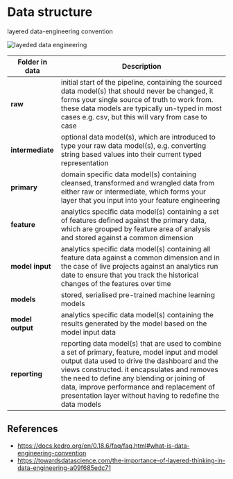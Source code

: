# Data structure

layered data-engineering convention

![layeded data engineering](https://docs.kedro.org/en/0.18.6/_images/data_engineering_convention.png)

| ****Folder in data**** | ****Description**** |
| ---------------------- | --- |
| ****raw****            | initial start of the pipeline, containing the sourced data model(s) that should never be changed, it forms your single source of truth to work from. these data models are typically un-typed in most cases e.g. csv, but this will vary from case to case |
| ****intermediate****   | optional data model(s), which are introduced to type your raw data model(s), e.g. converting string based values into their current typed representation |
| ****primary****        | domain specific data model(s) containing cleansed, transformed and wrangled data from either raw or intermediate, which forms your layer that you input into your feature engineering |
| ****feature****        | analytics specific data model(s) containing a set of features defined against the primary data, which are grouped by feature area of analysis and stored against a common dimension |
| ****model input****    | analytics specific data model(s) containing all feature data against a common dimension and in the case of live projects against an analytics run date to ensure that you track the historical changes of the features over time |
| ****models****         | stored, serialised pre-trained machine learning models |
| ****model output****   | analytics specific data model(s) containing the results generated by the model based on the model input data |
| ****reporting****      | reporting data model(s) that are used to combine a set of primary, feature, model input and model output data used to drive the dashboard and the views constructed. it encapsulates and removes the need to define any blending or joining of data, improve performance and replacement of presentation layer without having to redefine the data models |

## References

- <https://docs.kedro.org/en/0.18.6/faq/faq.html#what-is-data-engineering-convention>
- <https://towardsdatascience.com/the-importance-of-layered-thinking-in-data-engineering-a09f685edc71>
